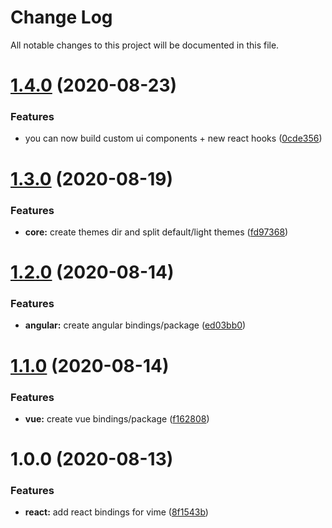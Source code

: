 # Change Log

All notable changes to this project will be documented in this file.

# [1.4.0](https://github.com/vime-js/vime/compare/@vime/react@1.3.0...@vime/react@1.4.0) (2020-08-23)

### Features

- you can now build custom ui components + new react hooks ([0cde356](https://github.com/vime-js/vime/commit/0cde3563f868eeb405bbb17be8138b2044d55f3d))

# [1.3.0](https://github.com/vime-js/vime/compare/@vime/react@1.2.0...@vime/react@1.3.0) (2020-08-19)

### Features

- **core:** create themes dir and split default/light themes ([fd97368](https://github.com/vime-js/vime/commit/fd97368afd3fed4726352fd31ce733bc7f5b8e4d))

# [1.2.0](https://github.com/vime-js/vime/compare/@vime/react@1.1.0...@vime/react@1.2.0) (2020-08-14)

### Features

- **angular:** create angular bindings/package ([ed03bb0](https://github.com/vime-js/vime/commit/ed03bb0a33277f4babba7e4671b491a8f1fc71e3))

# [1.1.0](https://github.com/vime-js/vime/compare/@vime/react@1.0.0...@vime/react@1.1.0) (2020-08-14)

### Features

- **vue:** create vue bindings/package ([f162808](https://github.com/vime-js/vime/commit/f1628087df85b02a73a22e9813cacb64b7848b37))

# 1.0.0 (2020-08-13)

### Features

- **react:** add react bindings for vime ([8f1543b](https://github.com/vime-js/vime/commit/8f1543b7309d0cd96e45afd7f7abd5b20d2597d0))
